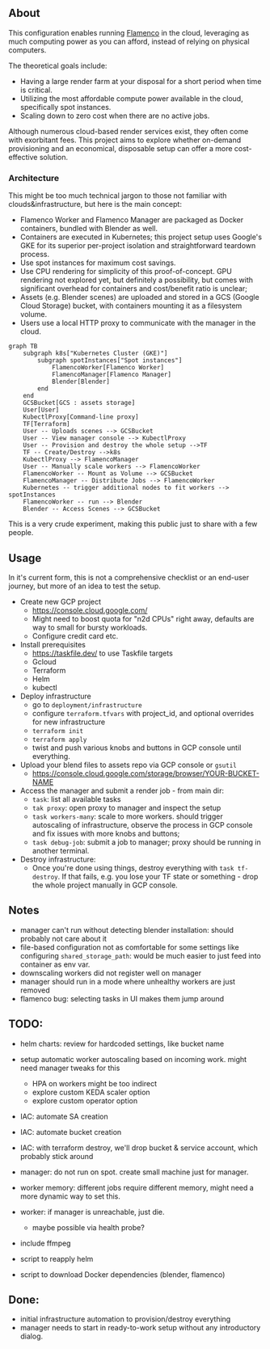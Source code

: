 ## About

This configuration enables running [Flamenco](https://flamenco.blender.org/) in the cloud, leveraging as much computing power as you can afford, instead of relying on physical computers.

The theoretical goals include:
* Having a large render farm at your disposal for a short period when time is critical.
* Utilizing the most affordable compute power available in the cloud, specifically spot instances.
* Scaling down to zero cost when there are no active jobs.

Although numerous cloud-based render services exist, they often come with exorbitant fees. This project aims to explore whether on-demand provisioning and an economical, disposable setup can offer a more cost-effective solution.

### Architecture

This might be too much technical jargon to those not familiar with clouds&infrastructure, but here is the main concept:

* Flamenco Worker and Flamenco Manager are packaged as Docker containers, bundled with Blender as well.
* Containers are executed in Kubernetes; this project setup uses Google's GKE for its superior per-project isolation and straightforward teardown process.
* Use spot instances for maximum cost savings.
* Use CPU rendering for simplicity of this proof-of-concept. GPU rendering not explored yet, but definitely a possibility, but comes with significant overhead for containers and cost/benefit ratio is unclear;
* Assets (e.g. Blender scenes) are uploaded and stored in a GCS (Google Cloud Storage) bucket, with containers mounting it as a filesystem volume.
* Users use a local HTTP proxy to communicate with the manager in the cloud.


```mermaid
graph TB
    subgraph k8s["Kubernetes Cluster (GKE)"]
        subgraph spotInstances["Spot instances"]
            FlamencoWorker[Flamenco Worker]
            FlamencoManager[Flamenco Manager]
            Blender[Blender]
        end
    end
    GCSBucket[GCS : assets storage]
    User[User]
    KubectlProxy[Command-line proxy]
    TF[Terraform]
    User -- Uploads scenes --> GCSBucket
    User -- View manager console --> KubectlProxy 
    User -- Provision and destroy the whole setup -->TF
    TF -- Create/Destroy -->k8s
    KubectlProxy --> FlamencoManager
    User -- Manually scale workers --> FlamencoWorker
    FlamencoWorker -- Mount as Volume --> GCSBucket
    FlamencoManager -- Distribute Jobs --> FlamencoWorker
    Kubernetes -- trigger additional nodes to fit workers --> spotInstances
    FlamencoWorker -- run --> Blender
    Blender -- Access Scenes --> GCSBucket
```



This is a very crude experiment, making this public just to share with a few people.

## Usage

In it's current form, this is not a comprehensive checklist or an end-user journey, but more of an idea to test the setup.

* Create new GCP project
  * https://console.cloud.google.com/
  * Might need to boost quota for "n2d CPUs" right away, defaults are way to small for bursty workloads.
  * Configure credit card etc.
* Install prerequisites
  * https://taskfile.dev/ to use Taskfile targets 
  * Gcloud
  * Terraform
  * Helm
  * kubectl
* Deploy infrastructure
  * go to `deployment/infrastructure`
  * configure `terraform.tfvars` with project_id, and optional overrides for new infrastructure
  * `terraform init`
  * `terraform apply`
  * twist and push various knobs and buttons in GCP console until everything.
* Upload your blend files to assets repo via GCP console or `gsutil`
  * https://console.cloud.google.com/storage/browser/YOUR-BUCKET-NAME
* Access the manager and submit a render job - from main dir:
  * `task`: list all available tasks
  * `tak proxy`: open proxy to manager and inspect the setup
  *  `task workers-many`: scale to more workers. should trigger autoscaling of infrastructure, observe the process in GCP console and fix issues with more knobs and buttons;
  * `task debug-job`: submit a job to manager; proxy should be running in another terminal.
 * Destroy infrastructure:
   * Once you're done using things, destroy everything with `task tf-destroy`. If that fails, e.g. you lose your TF state or something - drop the whole project manually in GCP console.


## Notes

* manager can't run without detecting blender installation: should probably not care about it
* file-based configuration not as comfortable for some settings like configuring `shared_storage_path`: would be much easier to just feed into container as env var.
* downscaling workers did not register well on manager
* manager should run in a mode where unhealthy workers are just removed
* flamenco bug: selecting tasks in UI makes them jump around



## TODO:

* helm charts: review for hardcoded settings, like bucket name

* setup automatic worker autoscaling based on incoming work. might need manager tweaks for this
  * HPA on workers might be too indirect
  * explore custom KEDA scaler option
  * explore custom operator option

* IAC: automate SA creation
* IAC: automate bucket creation
* IAC: with terraform destroy, we'll drop bucket & service account, which probably stick around

* manager: do not run on spot. create small machine just for manager.
* worker memory: different jobs require different memory, might need a more dynamic way to set this.
* worker: if manager is unreachable, just die.
  * maybe possible via health probe?
* include ffmpeg
* script to reapply helm
* script to download Docker dependencies (blender, flamenco)

## Done:
* initial infrastructure automation to provision/destroy everything
* manager needs to start in ready-to-work setup without any introductory dialog.
